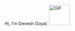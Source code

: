  Hi, I’m Devesh Goyal.        <img alt="GIF" src="https://github.com/TheDudeThatCode/TheDudeThatCode/blob/master/Assets/wave.gif" width="67" />

